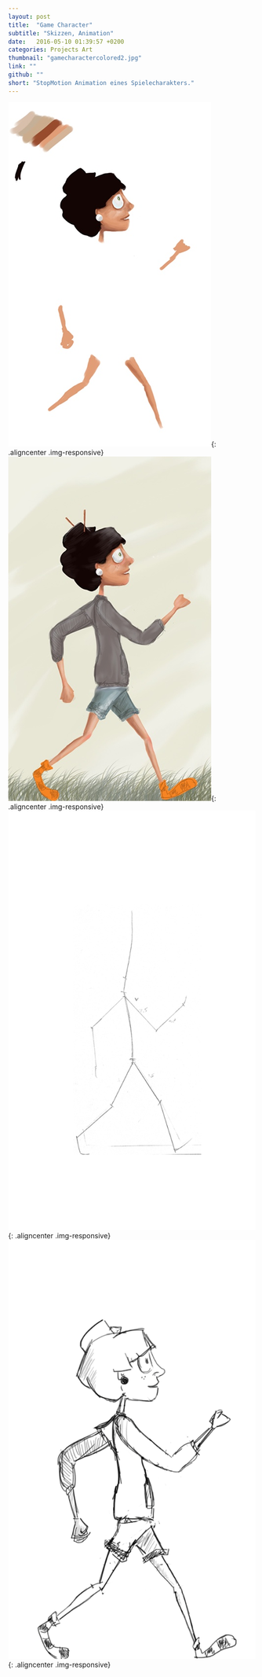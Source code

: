 ```yaml
---
layout: post
title:  "Game Character"
subtitle: "Skizzen, Animation"
date:   2016-05-10 01:39:57 +0200
categories: Projects Art
thumbnail: "gamecharactercolored2.jpg"
link: ""
github: ""
short: "StopMotion Animation eines Spielecharakters."
---
```


![Game Character - Farbe WIP](/images/posts/gamecharactercolored.jpg){: .aligncenter .img-responsive}
![Game Character - Farbe](/images/posts/gamecharactercolored2.jpg){: .aligncenter .img-responsive}
![Game Character - Walkcycle WIP](/images/posts/gamecharacterwalkcycle.gif){: .aligncenter .img-responsive}
![Game Character - Walkcycle](/images/posts/gamecharacterwalkcycle2.gif){: .aligncenter .img-responsive}
